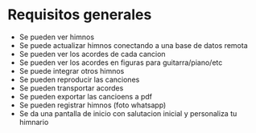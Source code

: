 # Requisitos generales

- Se pueden ver himnos
- Se puede actualizar himnos conectando a una base de datos remota
- Se pueden ver los acordes de cada cancion
- Se pueden ver los acordes en figuras para guitarra/piano/etc
- Se puede integrar otros himnos
- Se pueden reproducir las canciones
- Se pueden transportar acordes
- Se pueden exportar las cancioens a pdf
- Se pueden registrar himnos (foto whatsapp)
- Se da una pantalla de inicio con salutacion inicial y personaliza tu himnario